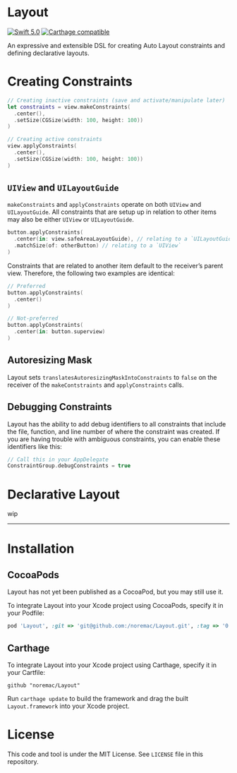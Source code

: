 # Layout

[![Swift 5.0](https://img.shields.io/badge/Swift-5.0-orange.svg?style=flat)](https://swift.org)
[![Carthage compatible](https://img.shields.io/badge/Carthage-compatible-4BC51D.svg?style=flat)](https://github.com/Carthage/Carthage)

An expressive and extensible DSL for creating Auto Layout constraints and defining declarative layouts.

# Creating Constraints

``` swift
// Creating inactive constraints (save and activate/manipulate later)
let constraints = view.makeConstraints(
  .center(),
  .setSize(CGSize(width: 100, height: 100))
)
```

``` swift
// Creating active constraints
view.applyConstraints(
  .center(),
  .setSize(CGSize(width: 100, height: 100))
)
```

## `UIView` and `UILayoutGuide`
`makeConstraints` and `applyConstraints` operate on both `UIView` and `UILayoutGuide`. All constraints that are setup up in relation to other items may also be either `UIView` or `UILayoutGuide`. 

``` swift
button.applyConstraints(
  .center(in: view.safeAreaLayoutGuide), // relating to a `UILayoutGuide`
  .matchSize(of: otherButton) // relating to a `UIView`
)
```

Constraints that are related to another item default to the receiver’s parent view. Therefore, the following two examples are identical:

``` swift
// Preferred
button.applyConstraints(
  .center()
)
```

``` swift
// Not-preferred
button.applyConstraints(
  .center(in: button.superview)
)
```

## Autoresizing Mask
Layout sets `translatesAutoresizingMaskIntoConstraints` to `false` on the receiver of the `makeContstraints` and `applyConstraints` calls.

## Debugging Constraints
Layout has the ability to add debug identifiers to all constraints that include the file, function, and line number of where the constraint was created. If you are having trouble with ambiguous constraints, you can enable these identifiers like this:

``` swift
// Call this in your AppDelegate
ConstraintGroup.debugConstraints = true
```

# Declarative Layout
wip

---

# Installation
## CocoaPods
Layout has not yet been published as a CocoaPod, but you may still use it. 

To integrate Layout into your Xcode project using CocoaPods, specify it in your Podfile:

```ruby
pod 'Layout', :git => 'git@github.com:/noremac/Layout.git', :tag => '0.0.2'
```

## Carthage
To integrate Layout into your Xcode project using Carthage, specify it in your Cartfile:
``` ogdl
github "noremac/Layout"
```

Run `carthage update` to build the framework and drag the built
`Layout.framework` into your Xcode project.

# License
This code and tool is under the MIT License. See `LICENSE` file in this repository.
